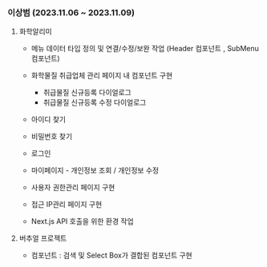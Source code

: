 
### 이상범 (2023.11.06 ~ 2023.11.09)

1. 화학알리미
	 - 메뉴 데이터 타입 정의 및 연결/수정/보완 작업 (Header 컴포넌트 , SubMenu 컴포넌트)
	 - 화학물질 취급업체 관리 페이지 내 컴포넌트 구현
		 - 취급물질 신규등록 다이얼로그
		 - 취급물질 신규등록 수정 다이얼로그
	 - 아이디 찾기
	 - 비밀번호 찾기
	 - 로그인
	
	 - 마이페이지  - 개인정보 조회 / 개인정보 수정
	 - 사용자 권한관리 페이지 구현 
	 - 접근 IP관리 페이지 구현
	 - Next.js API 호출을 위한 환경 작업

2. 버추얼 프로젝트
	- 컴포넌트 : 검색 및 Select Box가 결합된 컴포넌트 구현